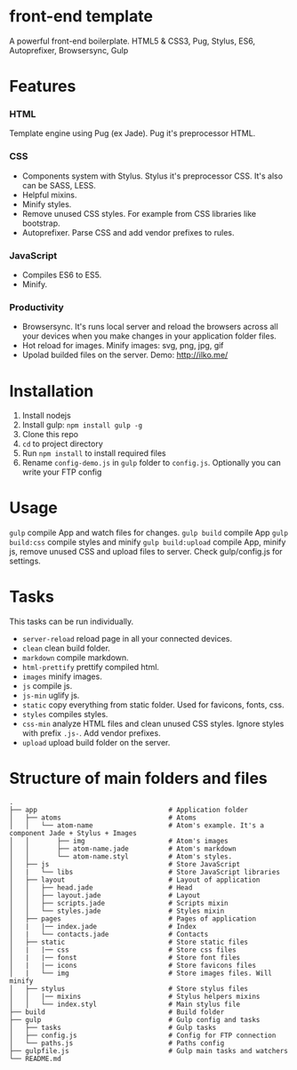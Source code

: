 # front-end template
A powerful front-end boilerplate. HTML5 & CSS3, Pug, Stylus, ES6, Autoprefixer, Browsersync, Gulp


# Features

### HTML
Template engine using Pug (ex Jade). Pug it's preprocessor HTML.

### CSS
- Components system with Stylus. Stylus it's preprocessor CSS. It's also can be SASS, LESS.
- Helpful mixins.
- Minify styles.
- Remove unused CSS styles. For example from CSS libraries like bootstrap.
- Autoprefixer. Parse CSS and add vendor prefixes to rules.

### JavaScript
- Compiles ES6 to ES5.
- Minify.

### Productivity
- Browsersync. It's runs local server and reload the browsers across all your devices when you make changes in your application folder files.
- Hot reload for images. Minify images: svg, png, jpg, gif
- Upolad builded files on the server.
Demo: http://ilko.me/


# Installation

1. Install nodejs
5. Install gulp: `npm install gulp -g`
2. Clone this repo
3. `cd` to project directory
4. Run `npm install` to install required files
5. Rename `config-demo.js` in `gulp` folder to `config.js`. Optionally you can write your FTP config


# Usage

`gulp` compile App and watch files for changes.
`gulp build` compile App
`gulp build:css` compile styles and minify
`gulp build:upload` compile App, minify js, remove unused CSS and upload files to server. Check gulp/config.js for settings.


# Tasks
This tasks can be run individually.

- `server-reload` reload page in all your connected devices.
- `clean` clean build folder.
- `markdown` compile markdown.
- `html-prettify` prettify compiled html.
- `images` minify images.
- `js` compile js.
- `js-min` uglify js.
- `static` copy everything from static folder. Used for favicons, fonts, css.
- `styles` compiles styles.
- `css-min` analyze HTML files and clean unused CSS styles. Ignore styles with prefix `.js-`. Add vendor prefixes.
- `upload` upload build folder on the server.


# Structure of main folders and files

    .
    ├── app                                 # Application folder
    │   ├── atoms                           # Atoms
    │   │   └── atom-name                   # Atom's example. It's a component Jade + Stylus + Images
    │   │       ├── img                     # Atom's images
    │   │       ├── atom-name.jade          # Atom's markdown
    │   │       └── atom-name.styl          # Atom's styles.
    │   ├── js                              # Store JavaScript
    │   |   └── libs                        # Store JavaScript libraries
    │   ├── layout                          # Layout of application
    │   │   ├── head.jade                   # Head
    │   │   ├── layout.jade                 # Layout
    │   │   ├── scripts.jade                # Scripts mixin
    │   │   └── styles.jade                 # Styles mixin
    │   ├── pages                           # Pages of application
    │   |   |── index.jade                  # Index
    │   |   └── contacts.jade               # Contacts
    │   ├── static                          # Store static files
    │   |   |── css                         # Store css files
    │   |   |── fonst                       # Store font files
    │   |   |── icons                       # Store favicons files
    │   |   └── img                         # Store images files. Will minify
    │   ├── stylus                          # Store stylus files
    │   │   |── mixins                      # Stylus helpers mixins
    │   │   └── index.styl                  # Main stylus file
    ├── build                               # Build folder
    ├── gulp                                # Gulp config and tasks
    │   ├── tasks                           # Gulp tasks
    │   ├── config.js                       # Config for FTP connection
    │   └── paths.js                        # Paths config
    ├── gulpfile.js                         # Gulp main tasks and watchers
    └── README.md
